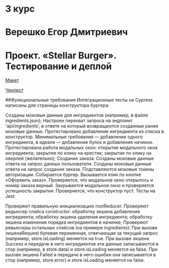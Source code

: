 # 3 курс
# Верешко Егор Дмитриевич
# Проект. «Stellar Burger». Тестирование и деплой

[Макет](<https://www.figma.com/file/vIywAvqfkOIRWGOkfOnReY/React-Fullstack_-Проектные-задачи-(3-месяца)_external_link?type=design&node-id=0-1&mode=design>)

[Чеклист](https://www.notion.so/praktikum/0527c10b723d4873aa75686bad54b32e?pvs=4)

##Функциональные требования Интеграционные тесты на Cypress написаны для страницы конструктора бургера:

Созданы моковые данные для ингредиентов (например, в файле ingredients.json);
Настроен перехват запроса на эндпоинт 'api/ingredients’, в ответе на который возвращаются созданные ранее моковые данные.
Протестировано добавление ингредиента из списка в конструктор. Минимальные требования — добавление одного ингредиента, в идеале — добавление булок и добавление начинок.
Протестирована работа модальных окон:
открытие модального окна ингредиента;
закрытие по клику на крестик;
закрытие по клику на оверлей (желательно);
Создание заказа:
Созданы моковые данные ответа на запрос данных пользователя.
Созданы моковые данные ответа на запрос создания заказа.
Подставляются моковые токены авторизации.
Собирается бургер.
Вызывается клик по кнопке «Оформить заказ».
Проверяется, что модальное окно открылось и номер заказа верный.
Закрывается модальное окно и проверяется успешность закрытия.
Проверяется, что конструктор пуст.
Тесты на Jest:

Проверяют правильную инициализацию rootReducer.
Проверяют редьюсер слайса constructor:
обработку экшена добавления ингредиента;
обработку экшена удаления ингредиента;
обработку экшена изменения порядка ингредиентов в начинке;
Проверяют ревьюсеры остальных слайсов (на примере ingredients):
При вызове экшенаRequest булевая переменная, отвечающая за текущий запрос (например, store.isLoading) меняется на true.
При вызове экшена Success и передаче в него ингредиентов эти данные записываются в стор (например, в store.data) и store.isLoading меняется на false.
При вызове экшена Failed и передаче в него ошибки она записывается в стор (например, store.error) и store.isLoading меняется на false.